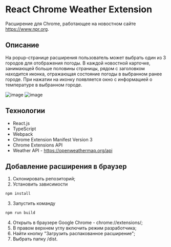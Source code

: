 # React Chrome Weather Extension

Расширение для Chrome, работающее на новостном сайте https://www.npr.org.

## Описание

На popup-странице расширения пользователь может выбрать один из 3 городов для отображения погоды. В каждой новостной карточке, занимающей больше половины страницы, рядом с заголовком находится иконка, отражающая состояние погоды в выбранном ранее городе. При нажатии на иконку появляется окно с информацией о температуре в выбранном городе. 

![image](https://github.com/user-attachments/assets/ac543f00-de41-40ff-b017-0bb9fcbccffc)
![image](https://github.com/user-attachments/assets/1b8a6ec6-24e1-441c-912e-4980b1a907b1)

## Технологии

- React.js
- TypeScript
- Webpack
- Chrome Extension Manifest Version 3
- Chrome Extensions API
- Weather API - https://openweathermap.org/api


## Добавление расширения в браузер

1. Склонировать репозиторий;
2. Установить зависимости
```sh
npm install
```
3. Запустить команду 
```sh
npm run build
```
4. Открыть в браузере Google Chrome - chrome://extensions/;
5. В правом верхнем углу включить режим разработчика;
6. Найти кнопку "Загрузить распакованное расширение";
7. Выбрать папку /dist.




